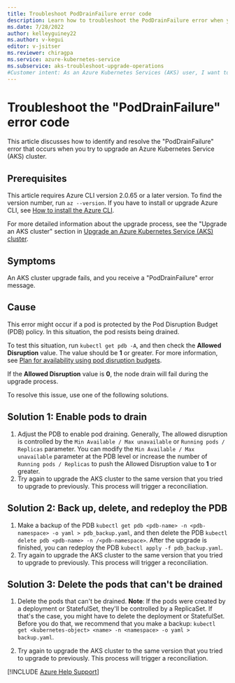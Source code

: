```yaml
---
title: Troubleshoot PodDrainFailure error code
description: Learn how to troubleshoot the PodDrainFailure error when you try to upgrade an Azure Kubernetes Service cluster.
ms.date: 7/28/2022
author: kelleyguiney22
ms.author: v-kegui
editor: v-jsitser
ms.reviewer: chiragpa
ms.service: azure-kubernetes-service
ms.subservice: aks-troubleshoot-upgrade-operations
#Customer intent: As an Azure Kubernetes Services (AKS) user, I want to troubleshoot an Azure Kubernetes Service cluster upgrade that failed because of a PodDrainFailure error so that I can upgrade the cluster successfully.
---
```


# Troubleshoot the "PodDrainFailure" error code

This article discusses how to identify and resolve the "PodDrainFailure" error that occurs when you try to upgrade an Azure Kubernetes Service (AKS) cluster.

## Prerequisites

This article requires Azure CLI version 2.0.65 or a later version. To find the version number, run `az --version`. If you have to install or upgrade Azure CLI, see [How to install the Azure CLI](/cli/azure/install-azure-cli).

For more detailed information about the upgrade process, see the "Upgrade an AKS cluster" section in [Upgrade an Azure Kubernetes Service (AKS) cluster](/azure/aks/upgrade-cluster#upgrade-an-aks-cluster).

## Symptoms

An AKS cluster upgrade fails, and you receive a "PodDrainFailure" error message.

## Cause

This error might occur if a pod is protected by the Pod Disruption Budget (PDB) policy. In this situation, the pod resists being drained.

To test this situation, run `kubectl get pdb -A`, and then check the **Allowed Disruption** value. The value should be **1** or greater. For more information, see [Plan for availability using pod disruption budgets](/azure/aks/operator-best-practices-scheduler#plan-for-availability-using-pod-disruption-budgets).

If the **Allowed Disruption** value is **0**, the node drain will fail during the upgrade process.

To resolve this issue, use one of the following solutions.

## Solution 1: Enable pods to drain

1. Adjust the PDB to enable pod draining. Generally, The allowed disruption is controlled by the `Min Available / Max unavailable` or `Running pods / Replicas` parameter. You can modify the `Min Available / Max unavailable` parameter at the PDB level or increase the number of `Running pods / Replicas` to push the Allowed Disruption value to **1** or greater.
2. Try again to upgrade the AKS cluster to the same version that you tried to upgrade to previously. This process will trigger a reconciliation.

## Solution 2: Back up, delete, and redeploy the PDB

1. Make a backup of the PDB `kubectl get pdb <pdb-name> -n <pdb-namespace> -o yaml > pdb_backup.yaml`, and then delete the PDB `kubectl delete pdb <pdb-name> -n /<pdb-namespace>`. After the upgrade is finished, you can redeploy the PDB `kubectl apply -f pdb_backup.yaml`.
1. Try again to upgrade the AKS cluster to the same version that you tried to upgrade to previously. This process will trigger a reconciliation.

## Solution 3: Delete the pods that can't be drained

1. Delete the pods that can't be drained. **Note**: If the pods were created by a deployment or StatefulSet, they'll be controlled by a ReplicaSet. If that's the case, you might have to delete the deployment or StatefulSet. Before you do that, we recommend that you make a backup: `kubectl get <kubernetes-object> <name> -n <namespace> -o yaml > backup.yaml`.

2. Try again to upgrade the AKS cluster to the same version that you tried to upgrade to previously. This process will trigger a reconciliation.

[!INCLUDE [Azure Help Support](../../includes/azure-help-support.md)]
